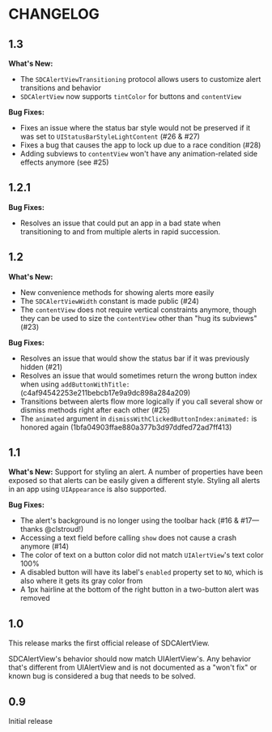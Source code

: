 # CHANGELOG

## 1.3

**What's New:**
 - The `SDCAlertViewTransitioning` protocol allows users to customize alert transitions and behavior
 - `SDCAlertView` now supports `tintColor` for buttons and `contentView`

**Bug Fixes:**
 - Fixes an issue where the status bar style would not be preserved if it was set to `UIStatusBarStyleLightContent` (#26 & #27)
 - Fixes a bug that causes the app to lock up due to a race condition (#28)
 - Adding subviews to `contentView` won't have any animation-related side effects anymore (see #25)

## 1.2.1

**Bug Fixes:**
 - Resolves an issue that could put an app in a bad state when transitioning to and from multiple alerts in rapid succession.

## 1.2

**What's New:**
 - New convenience methods for showing alerts more easily
 - The `SDCAlertViewWidth` constant is made public (#24)
 - The `contentView` does not require vertical constraints anymore, though they can be used to size the `contentView` other than "hug its subviews" (#23)

**Bug Fixes:**
 - Resolves an issue that would show the status bar if it was previously hidden (#21)
 - Resolves an issue that would sometimes return the wrong button index when using `addButtonWithTitle:` (c4af94542253e211bebcb17e9a9dc898a284a209)
 - Transitions between alerts flow more logically if you call several show or dismiss methods right after each other (#25)
 - The `animated` argument in `dismissWithClickedButtonIndex:animated:` is honored again (1bfa04903ffae880a377b3d97ddfed72ad7ff413)

## 1.1

**What's New:**
Support for styling an alert. A number of properties have been exposed so that alerts can be easily given a different style. Styling all alerts in an app using `UIAppearance` is also supported.

**Bug Fixes:**
 - The alert's background is no longer using the toolbar hack (#16 & #17—thanks @clstroud!)
 - Accessing a text field before calling `show` does not cause a crash anymore (#14)
 - The color of text on a button color did not match `UIAlertView`'s text color 100%
 - A disabled button will have its label's `enabled` property set to `NO`, which is also where it gets its gray color from
 - A 1px hairline at the bottom of the right button in a two-button alert was removed

## 1.0

This release marks the first official release of SDCAlertView.

SDCAlertView's behavior should now match UIAlertView's. Any behavior that's different from UIAlertView and is not documented as a "won't fix" or known bug is considered a bug that needs to be solved.

## 0.9

Initial release